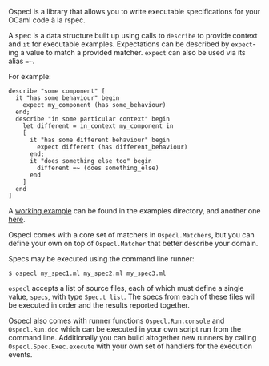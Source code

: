 Ospecl is a library that allows you to write executable specifications for your OCaml code à la rspec.

A spec is a data structure built up using calls to `describe` to provide context and `it` for executable examples. Expectations can be described by `expect`-ing a value to match a provided matcher. `expect` can also be used via its alias `=~`.

For example:

    describe "some component" [
      it "has some behaviour" begin
        expect my_component (has some_behaviour)
      end;
      describe "in some particular context" begin
        let different = in_context my_component in
        [
          it "has some different behaviour" begin
            expect different (has different_behaviour)
          end;
          it "does something else too" begin
            different =~ (does something_else)
          end
        ]
      end
    ]

A [working example](https://github.com/rapha/Ospecl/blob/master/examples/account_spec.ml) can be found in the examples directory, and another one [here](https://gist.github.com/896752#file_spec.ml).

Ospecl comes with a core set of matchers in `Ospecl.Matchers`, but you can define your own on top of `Ospecl.Matcher` that better describe your domain.

Specs may be executed using the command line runner:

    $ ospecl my_spec1.ml my_spec2.ml my_spec3.ml 
    
`ospecl` accepts a list of source files, each of which must define a single value, `specs`, with type `Spec.t list`. The specs from each of these files will be executed in order and the results reported together.

Ospecl also comes with runner functions `Ospecl.Run.console` and `Ospecl.Run.doc` which can be executed in your own script run from the command line. Additionally you can build altogether new runners by calling `Ospecl.Spec.Exec.execute` with your own set of handlers for the execution events.
